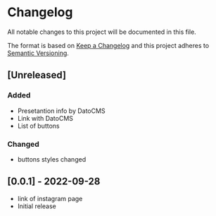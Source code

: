 # Changelog

All notable changes to this project will be documented in this file.

The format is based on [Keep a Changelog](http://keepachangelog.com/en/1.0.0/)
and this project adheres to [Semantic Versioning](http://semver.org/spec/v2.0.0.html).

## [Unreleased]

### Added
- Presetantion info by DatoCMS
- Link with DatoCMS
- List of buttons

### Changed
- buttons styles changed

## [0.0.1] - 2022-09-28

- link of instagram page
- Initial release
